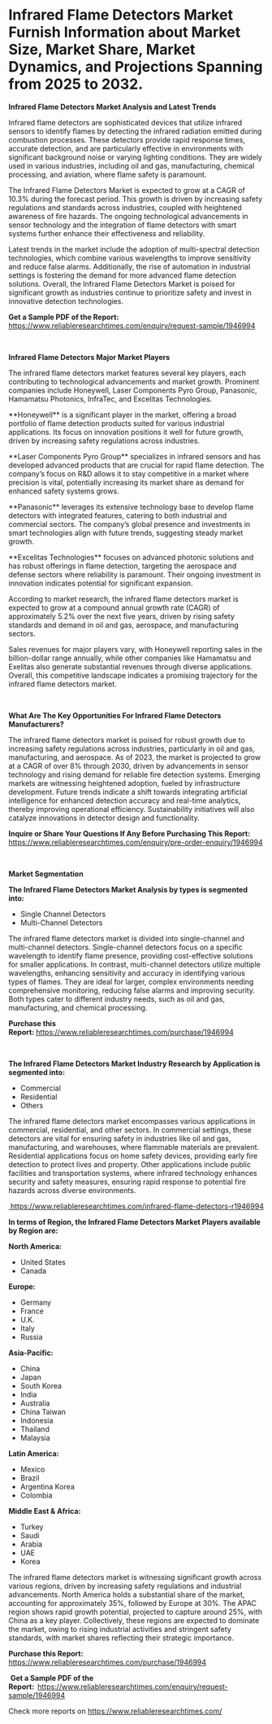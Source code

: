 <p><h1>Infrared Flame Detectors Market Furnish Information about Market Size, Market Share, Market Dynamics, and Projections Spanning from 2025 to 2032.</h1></p><p><strong>Infrared Flame Detectors Market Analysis and Latest Trends</strong></p>
<p><p>Infrared flame detectors are sophisticated devices that utilize infrared sensors to identify flames by detecting the infrared radiation emitted during combustion processes. These detectors provide rapid response times, accurate detection, and are particularly effective in environments with significant background noise or varying lighting conditions. They are widely used in various industries, including oil and gas, manufacturing, chemical processing, and aviation, where flame safety is paramount.</p><p>The Infrared Flame Detectors Market is expected to grow at a CAGR of 10.3% during the forecast period. This growth is driven by increasing safety regulations and standards across industries, coupled with heightened awareness of fire hazards. The ongoing technological advancements in sensor technology and the integration of flame detectors with smart systems further enhance their effectiveness and reliability.</p><p>Latest trends in the market include the adoption of multi-spectral detection technologies, which combine various wavelengths to improve sensitivity and reduce false alarms. Additionally, the rise of automation in industrial settings is fostering the demand for more advanced flame detection solutions. Overall, the Infrared Flame Detectors Market is poised for significant growth as industries continue to prioritize safety and invest in innovative detection technologies.</p></p>
<p><strong>Get a Sample PDF of the Report:&nbsp;</strong> <a href="https://www.reliableresearchtimes.com/enquiry/request-sample/1946994?utm_campaign=2393&utm_medium=2&utm_source=Github&utm_content=ia&utm_term=21022025&utm_id=infrared-flame-detectors">https://www.reliableresearchtimes.com/enquiry/request-sample/1946994</a></p>
<p>&nbsp;</p>
<p><strong>Infrared Flame Detectors Major Market Players</strong></p>
<p><p>The infrared flame detectors market features several key players, each contributing to technological advancements and market growth. Prominent companies include Honeywell, Laser Components Pyro Group, Panasonic, Hamamatsu Photonics, InfraTec, and Excelitas Technologies.</p><p>**Honeywell** is a significant player in the market, offering a broad portfolio of flame detection products suited for various industrial applications. Its focus on innovation positions it well for future growth, driven by increasing safety regulations across industries.</p><p>**Laser Components Pyro Group** specializes in infrared sensors and has developed advanced products that are crucial for rapid flame detection. The company’s focus on R&D allows it to stay competitive in a market where precision is vital, potentially increasing its market share as demand for enhanced safety systems grows.</p><p>**Panasonic** leverages its extensive technology base to develop flame detectors with integrated features, catering to both industrial and commercial sectors. The company’s global presence and investments in smart technologies align with future trends, suggesting steady market growth.</p><p>**Excelitas Technologies** focuses on advanced photonic solutions and has robust offerings in flame detection, targeting the aerospace and defense sectors where reliability is paramount. Their ongoing investment in innovation indicates potential for significant expansion.</p><p>According to market research, the infrared flame detectors market is expected to grow at a compound annual growth rate (CAGR) of approximately 5.2% over the next five years, driven by rising safety standards and demand in oil and gas, aerospace, and manufacturing sectors. </p><p>Sales revenues for major players vary, with Honeywell reporting sales in the billion-dollar range annually, while other companies like Hamamatsu and Exelitas also generate substantial revenues through diverse applications. Overall, this competitive landscape indicates a promising trajectory for the infrared flame detectors market.</p></p>
<p>&nbsp;</p>
<p><strong>What Are The Key Opportunities For Infrared Flame Detectors Manufacturers?</strong></p>
<p><p>The infrared flame detectors market is poised for robust growth due to increasing safety regulations across industries, particularly in oil and gas, manufacturing, and aerospace. As of 2023, the market is projected to grow at a CAGR of over 8% through 2030, driven by advancements in sensor technology and rising demand for reliable fire detection systems. Emerging markets are witnessing heightened adoption, fueled by infrastructure development. Future trends indicate a shift towards integrating artificial intelligence for enhanced detection accuracy and real-time analytics, thereby improving operational efficiency. Sustainability initiatives will also catalyze innovations in detector design and functionality.</p></p>
<p><strong>Inquire or Share Your Questions If Any Before Purchasing This Report:</strong> <a href="https://www.reliableresearchtimes.com/enquiry/pre-order-enquiry/1946994?utm_campaign=2393&utm_medium=2&utm_source=Github&utm_content=ia&utm_term=21022025&utm_id=infrared-flame-detectors">https://www.reliableresearchtimes.com/enquiry/pre-order-enquiry/1946994</a></p>
<p>&nbsp;</p>
<p><strong>Market Segmentation</strong></p>
<p><strong>The Infrared Flame Detectors Market Analysis by types is segmented into:</strong></p>
<p><ul><li>Single Channel Detectors</li><li>Multi-Channel Detectors</li></ul></p>
<p><p>The infrared flame detectors market is divided into single-channel and multi-channel detectors. Single-channel detectors focus on a specific wavelength to identify flame presence, providing cost-effective solutions for smaller applications. In contrast, multi-channel detectors utilize multiple wavelengths, enhancing sensitivity and accuracy in identifying various types of flames. They are ideal for larger, complex environments needing comprehensive monitoring, reducing false alarms and improving security. Both types cater to different industry needs, such as oil and gas, manufacturing, and chemical processing.</p></p>
<p><strong>Purchase this Report:&nbsp;</strong><a href="https://www.reliableresearchtimes.com/purchase/1946994?utm_campaign=2393&utm_medium=2&utm_source=Github&utm_content=ia&utm_term=21022025&utm_id=infrared-flame-detectors">https://www.reliableresearchtimes.com/purchase/1946994</a></p>
<p>&nbsp;</p>
<p><strong>The Infrared Flame Detectors Market Industry Research by Application is segmented into:</strong></p>
<p><ul><li>Commercial</li><li>Residential</li><li>Others</li></ul></p>
<p><p>The infrared flame detectors market encompasses various applications in commercial, residential, and other sectors. In commercial settings, these detectors are vital for ensuring safety in industries like oil and gas, manufacturing, and warehouses, where flammable materials are prevalent. Residential applications focus on home safety devices, providing early fire detection to protect lives and property. Other applications include public facilities and transportation systems, where infrared technology enhances security and safety measures, ensuring rapid response to potential fire hazards across diverse environments.</p></p>
<p><a href="https://www.reliableresearchtimes.com/infrared-flame-detectors-r1946994?utm_campaign=2393&utm_medium=2&utm_source=Github&utm_content=ia&utm_term=21022025&utm_id=infrared-flame-detectors">&nbsp;https://www.reliableresearchtimes.com/infrared-flame-detectors-r1946994</a></p>
<p><strong>In terms of Region, the Infrared Flame Detectors Market Players available by Region are:</strong></p>
<p>
    <p> <strong> North America: </strong>
        <ul>
            <li>United States</li>
            <li>Canada</li>
        </ul>
        </p> 
    <p> <strong> Europe: </strong>
        <ul>
            <li>Germany</li>
            <li>France</li>
            <li>U.K.</li>
            <li>Italy</li>
            <li>Russia</li>
        </ul>
        </p> 
    <p> <strong> Asia-Pacific: </strong>
        <ul>
            <li>China</li>
            <li>Japan</li>
            <li>South Korea</li>
            <li>India</li>
            <li>Australia</li>
            <li>China Taiwan</li>
            <li>Indonesia</li>
            <li>Thailand</li>
            <li>Malaysia</li>
        </ul>
        </p> 
    <p> <strong> Latin America: </strong>
        <ul>
            <li>Mexico</li>
            <li>Brazil</li>
            <li>Argentina Korea</li>
            <li>Colombia</li>
        </ul>
        </p> 
    <p> <strong> Middle East & Africa: </strong>
        <ul>
            <li>Turkey</li>
            <li>Saudi</li>
            <li>Arabia</li>
            <li>UAE</li>
            <li>Korea</li>
        </ul>
    </p>
    </p>
<p><p>The infrared flame detectors market is witnessing significant growth across various regions, driven by increasing safety regulations and industrial advancements. North America holds a substantial share of the market, accounting for approximately 35%, followed by Europe at 30%. The APAC region shows rapid growth potential, projected to capture around 25%, with China as a key player. Collectively, these regions are expected to dominate the market, owing to rising industrial activities and stringent safety standards, with market shares reflecting their strategic importance.</p></p>
<p><strong>Purchase this Report: </strong><a href="https://www.reliableresearchtimes.com/purchase/1946994?utm_campaign=2393&utm_medium=2&utm_source=Github&utm_content=ia&utm_term=21022025&utm_id=infrared-flame-detectors">https://www.reliableresearchtimes.com/purchase/1946994</a></p>
<p>&nbsp;<strong>Get a Sample PDF of the Report:&nbsp;&nbsp;</strong><a href="https://www.reliableresearchtimes.com/enquiry/request-sample/1946994?utm_campaign=2393&utm_medium=2&utm_source=Github&utm_content=ia&utm_term=21022025&utm_id=infrared-flame-detectors">https://www.reliableresearchtimes.com/enquiry/request-sample/1946994</a></p>
<p><strong></strong></p>
<p>Check more reports on <a href="https://www.reliableresearchtimes.com/?utm_campaign=2393&utm_medium=2&utm_source=Github&utm_content=ia&utm_term=21022025&utm_id=infrared-flame-detectors">https://www.reliableresearchtimes.com/</a></p>